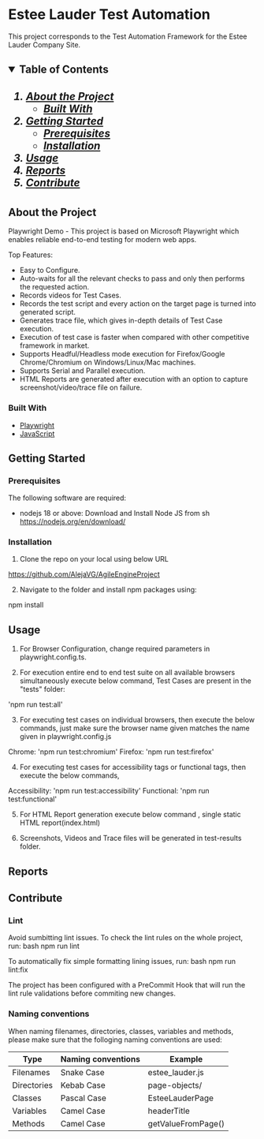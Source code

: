 # Estee  Lauder Test Automation
This project corresponds to the Test Automation Framework for the Estee Lauder Company Site.

<!-- TABLE OF CONTENTS -->
<h2>
    <details open="open">
        <summary class="normal">Table of Contents</summary>
        <h5>
          <ol>
            <li>
              <a href="#about-the-project">About the Project</a>
              <ul>
                <li><a href="#built-with">Built With</a>
              </ul>
            </li>
            <li>
              <a href="#getting-started">Getting Started</a>
              <ul>
                <li><a href="#prerequisites">Prerequisites</a>
                <li><a href="#installation">Installation</a>
              </ul>
            </li>
            <li><a href="#usage">Usage</a></li>
            <li><a href="#reports">Reports</a></li>
            <li><a href="#contribute">Contribute</a></li>
          </ol>
        </h5>    
    </details>
</h2>

<!-- ABOUT THE PROJECT -->

## About the Project

Playwright Demo - This project is based on Microsoft Playwright which enables reliable end-to-end testing for modern web apps.

Top Features:

- Easy to Configure.
- Auto-waits for all the relevant checks to pass and only then performs the requested action.
- Records videos for Test Cases.
- Records the test script and every action on the target page is turned into generated script.
- Generates trace file, which gives in-depth details of Test Case execution.
- Execution of test case is faster when compared with other competitive framework in market.
- Supports Headful/Headless mode execution for Firefox/Google Chrome/Chromium on Windows/Linux/Mac machines.
- Supports Serial and Parallel execution.
- HTML Reports are generated after execution with an option to capture screenshot/video/trace file on failure.


### Built With

- [Playwright](https://playwright.dev)
- [JavaScript](https://lenguajejs.com/javascript/)

## Getting Started

### Prerequisites

The following software are required:

- nodejs 18 or above: Download and Install Node JS from
  sh
  https://nodejs.org/en/download/

  

### Installation

1. Clone the repo on your local using below URL


https://github.com/AlejaVG/AgileEngineProject


2. Navigate to the folder and install npm packages using:


npm install


<!-- USAGE EXAMPLES-->

## Usage

1. For Browser Configuration, change required parameters in playwright.config.ts.

2. For execution entire end to end test suite on all available browsers simultaneously execute below command, Test Cases are present in the "tests" folder:

'npm run test:all'


3. For executing test cases on individual browsers, then execute the below commands, just make sure the browser name given matches the name given in playwright.config.js


Chrome: 'npm run test:chromium'
Firefox: 'npm run test:firefox'

4. For executing test cases for accessibility tags or functional tags, then execute the below commands, 

Accessibility: 'npm run test:accessibility'
Functional: 'npm run test:functional'



5. For HTML Report generation execute below command , single static HTML report(index.html) 

6. Screenshots, Videos and Trace files will be generated in test-results folder.

## Reports

## Contribute

### Lint

Avoid sumbitting lint issues. To check the lint rules on the whole project, run:
bash
npm run lint

To automatically fix simple formatting lining issues, run:
bash
npm run lint:fix

The project has been configured with a PreCommit Hook that will run the lint rule validations before commiting new changes.

### Naming conventions

When naming filenames, directories, classes, variables and methods, please make sure that the folloging naming conventions are used:

| Type | Naming conventions | Example
| - | - | - |
| Filenames | Snake Case | estee_lauder.js |
| Directories | Kebab Case | page-objects/ |
| Classes | Pascal Case | EsteeLauderPage |
| Variables | Camel Case | headerTitle |
| Methods | Camel Case | getValueFromPage() |